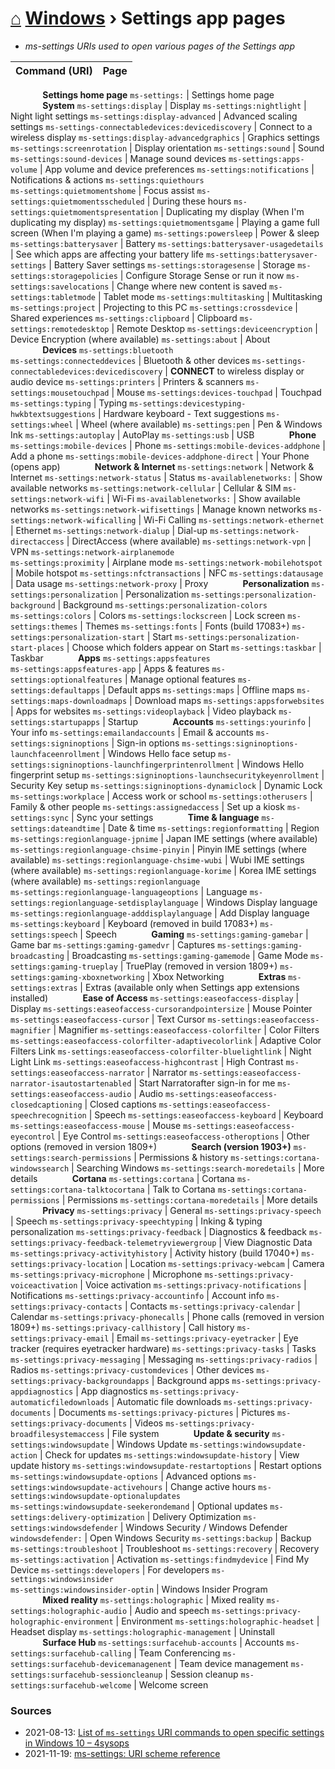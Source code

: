 # [⌂](../README.md) [Windows](../README.md#windows) › Settings app pages
- _ms-settings URIs used to open various pages of the Settings app_

Command (URI) | Page
:--- | :---
⠀⠀⠀⠀⠀**Settings home page**
`ms-settings:` | Settings home page
⠀⠀⠀⠀⠀**System**
`ms-settings:display` | Display
`ms-settings:nightlight` | Night light settings
`ms-settings:display-advanced` | Advanced scaling settings
`ms-settings-connectabledevices:devicediscovery` | Connect to a wireless display
`ms-settings:display-advancedgraphics` | Graphics settings
`ms-settings:screenrotation` | Display orientation
`ms-settings:sound` | Sound
`ms-settings:sound-devices` | Manage sound devices
`ms-settings:apps-volume` | App volume and device preferences
`ms-settings:notifications` | Notifications & actions
`ms-settings:quiethours` <br> `ms-settings:quietmomentshome` | Focus assist
`ms-settings:quietmomentsscheduled` | During these hours
`ms-settings:quietmomentspresentation` | Duplicating my display (When I'm duplicating my display)
`ms-settings:quietmomentsgame` | Playing a game full screen (When I'm playing a game)
`ms-settings:powersleep` | Power & sleep
`ms-settings:batterysaver` | Battery
`ms-settings:batterysaver-usagedetails` | See which apps are affecting your battery life
`ms-settings:batterysaver-settings` | Battery Saver settings
`ms-settings:storagesense` | Storage
`ms-settings:storagepolicies` | Configure Storage Sense or run it now
`ms-settings:savelocations` | Change where new content is saved
`ms-settings:tabletmode` | Tablet mode
`ms-settings:multitasking` | Multitasking
`ms-settings:project` | Projecting to this PC
`ms-settings:crossdevice` | Shared experiences
`ms-settings:clipboard` | Clipboard
`ms-settings:remotedesktop` | Remote Desktop
`ms-settings:deviceencryption` | Device Encryption (where available)
`ms-settings:about` | About
⠀⠀⠀⠀⠀**Devices**
`ms-settings:bluetooth` <br> `ms-settings:connecteddevices` | Bluetooth & other devices
`ms-settings-connectabledevices:devicediscovery` | **CONNECT** to wireless display or audio device
`ms-settings:printers` | Printers & scanners
`ms-settings:mousetouchpad` | Mouse
`ms-settings:devices-touchpad` | Touchpad
`ms-settings:typing` | Typing
`ms-settings:devicestyping-hwkbtextsuggestions` | Hardware keyboard - Text suggestions
`ms-settings:wheel` | Wheel (where available)
`ms-settings:pen` | Pen & Windows Ink
`ms-settings:autoplay` | AutoPlay
`ms-settings:usb` | USB
⠀⠀⠀⠀⠀**Phone**
`ms-settings:mobile-devices` | Phone
`ms-settings:mobile-devices-addphone` | Add a phone
`ms-settings:mobile-devices-addphone-direct` | Your Phone (opens app)
⠀⠀⠀⠀⠀**Network & Internet**
`ms-settings:network` | Network & Internet
`ms-settings:network-status` | Status
`ms-availablenetworks:` | Show available networks
`ms-settings:network-cellular` | Cellular & SIM
`ms-settings:network-wifi` | Wi-Fi
`ms-availablenetworks:` | Show available networks
`ms-settings:network-wifisettings` | Manage known networks
`ms-settings:network-wificalling` | Wi-Fi Calling
`ms-settings:network-ethernet` | Ethernet
`ms-settings:network-dialup` | Dial-up
`ms-settings:network-directaccess` | DirectAccess (where available)
`ms-settings:network-vpn` | VPN
`ms-settings:network-airplanemode` <br> `ms-settings:proximity` | Airplane mode
`ms-settings:network-mobilehotspot` | Mobile hotspot
`ms-settings:nfctransactions` | NFC
`ms-settings:datausage` | Data usage
`ms-settings:network-proxy` | Proxy
⠀⠀⠀⠀⠀**Personalization**
`ms-settings:personalization` | Personalization
`ms-settings:personalization-background` | Background
`ms-settings:personalization-colors` <br> `ms-settings:colors` | Colors
`ms-settings:lockscreen` | Lock screen
`ms-settings:themes` | Themes
`ms-settings:fonts` | Fonts (build 17083+)
`ms-settings:personalization-start` | Start
`ms-settings:personalization-start-places` | Choose which folders appear on Start
`ms-settings:taskbar` | Taskbar 
⠀⠀⠀⠀⠀**Apps**
`ms-settings:appsfeatures` <br> `ms-settings:appsfeatures-app` | Apps & features
`ms-settings:optionalfeatures` | Manage optional features
`ms-settings:defaultapps` | Default apps
`ms-settings:maps` | Offline maps
`ms-settings:maps-downloadmaps` | Download maps
`ms-settings:appsforwebsites` | Apps for websites
`ms-settings:videoplayback` | Video playback
`ms-settings:startupapps` | Startup
⠀⠀⠀⠀⠀**Accounts**
`ms-settings:yourinfo` | Your info
`ms-settings:emailandaccounts` | Email & accounts
`ms-settings:signinoptions` | Sign-in options
`ms-settings:signinoptions-launchfaceenrollment` | Windows Hello face setup
`ms-settings:signinoptions-launchfingerprintenrollment` | Windows Hello fingerprint setup
`ms-settings:signinoptions-launchsecuritykeyenrollment` | Security Key setup
`ms-settings:signinoptions-dynamiclock` | Dynamic Lock
`ms-settings:workplace` | Access work or school
`ms-settings:otherusers` | Family & other people
`ms-settings:assignedaccess` | Set up a kiosk
`ms-settings:sync` | Sync your settings
⠀⠀⠀⠀⠀**Time & language**
`ms-settings:dateandtime` | Date & time
`ms-settings:regionformatting` | Region
`ms-settings:regionlanguage-jpnime` | Japan IME settings (where available)
`ms-settings:regionlanguage-chsime-pinyin` | Pinyin IME settings (where available)
`ms-settings:regionlanguage-chsime-wubi` | Wubi IME settings (where available)
`ms-settings:regionlanguage-korime` | Korea IME settings (where available)
`ms-settings:regionlanguage` <br> `ms-settings:regionlanguage-languageoptions` | Language
`ms-settings:regionlanguage-setdisplaylanguage` | Windows Display language
`ms-settings:regionlanguage-adddisplaylanguage` | Add Display language
`ms-settings:keyboard` | Keyboard (removed in build 17083+)
`ms-settings:speech` | Speech
⠀⠀⠀⠀⠀**Gaming**
`ms-settings:gaming-gamebar` | Game bar
`ms-settings:gaming-gamedvr` | Captures
`ms-settings:gaming-broadcasting` | Broadcasting
`ms-settings:gaming-gamemode` | Game Mode
`ms-settings:gaming-trueplay` | TruePlay (removed in version 1809+)
`ms-settings:gaming-xboxnetworking` | Xbox Networking
⠀⠀⠀⠀⠀**Extras**
`ms-settings:extras` | Extras (available only when Settings app extensions installed)
⠀⠀⠀⠀⠀**Ease of Access**
`ms-settings:easeofaccess-display` | Display
`ms-settings:easeofaccess-cursorandpointersize` | Mouse Pointer
`ms-settings:easeofaccess-cursor` | Text Cursor
`ms-settings:easeofaccess-magnifier` | Magnifier
`ms-settings:easeofaccess-colorfilter` | Color Filters
`ms-settings:easeofaccess-colorfilter-adaptivecolorlink` | Adaptive Color Filters Link
`ms-settings:easeofaccess-colorfilter-bluelightlink` | Night Light Link
`ms-settings:easeofaccess-highcontrast` | High Contrast
`ms-settings:easeofaccess-narrator` | Narrator
`ms-settings:easeofaccess-narrator-isautostartenabled` | Start Narratorafter sign-in for me
`ms-settings:easeofaccess-audio` | Audio
`ms-settings:easeofaccess-closedcaptioning` | Closed captions
`ms-settings:easeofaccess-speechrecognition` | Speech
`ms-settings:easeofaccess-keyboard` | Keyboard
`ms-settings:easeofaccess-mouse` | Mouse
`ms-settings:easeofaccess-eyecontrol` | Eye Control
`ms-settings:easeofaccess-otheroptions` | Other options (removed in version 1809+)
⠀⠀⠀⠀⠀**Search (version 1903+)**
`ms-settings:search-permissions` | Permissions & history
`ms-settings:cortana-windowssearch` | Searching Windows
`ms-settings:search-moredetails` | More details
⠀⠀⠀⠀⠀**Cortana**
`ms-settings:cortana` | Cortana
`ms-settings:cortana-talktocortana` | Talk to Cortana
`ms-settings:cortana-permissions` | Permissions
`ms-settings:cortana-moredetails` | More details
⠀⠀⠀⠀⠀**Privacy**
`ms-settings:privacy` | General
`ms-settings:privacy-speech` | Speech
`ms-settings:privacy-speechtyping` | Inking & typing personalization
`ms-settings:privacy-feedback` | Diagnostics & feedback
`ms-settings:privacy-feedback-telemetryviewergroup` | View Diagnostic Data
`ms-settings:privacy-activityhistory` | Activity history (build 17040+)
`ms-settings:privacy-location` | Location
`ms-settings:privacy-webcam` | Camera
`ms-settings:privacy-microphone` | Microphone
`ms-settings:privacy-voiceactivation` | Voice activation
`ms-settings:privacy-notifications` | Notifications
`ms-settings:privacy-accountinfo` | Account info
`ms-settings:privacy-contacts` | Contacts
`ms-settings:privacy-calendar` | Calendar
`ms-settings:privacy-phonecalls` | Phone calls (removed in version 1809+)
`ms-settings:privacy-callhistory` | Call history
`ms-settings:privacy-email` | Email
`ms-settings:privacy-eyetracker` | Eye tracker (requires eyetracker hardware)
`ms-settings:privacy-tasks` | Tasks
`ms-settings:privacy-messaging` | Messaging
`ms-settings:privacy-radios` | Radios
`ms-settings:privacy-customdevices` | Other devices
`ms-settings:privacy-backgroundapps` | Background apps
`ms-settings:privacy-appdiagnostics` | App diagnostics
`ms-settings:privacy-automaticfiledownloads` | Automatic file downloads
`ms-settings:privacy-documents` | Documents
`ms-settings:privacy-pictures` | Pictures
`ms-settings:privacy-documents` | Videos
`ms-settings:privacy-broadfilesystemaccess` | File system
⠀⠀⠀⠀⠀**Update & security**
`ms-settings:windowsupdate` | Windows Update
`ms-settings:windowsupdate-action` | Check for updates
`ms-settings:windowsupdate-history` | View update history
`ms-settings:windowsupdate-restartoptions` | Restart options
`ms-settings:windowsupdate-options` | Advanced options
`ms-settings:windowsupdate-activehours` | Change active hours
`ms-settings:windowsupdate-optionalupdates`<br> `ms-settings:windowsupdate-seekerondemand` | Optional updates
`ms-settings:delivery-optimization` | Delivery Optimization
`ms-settings:windowsdefender` | Windows Security / Windows Defender
`windowsdefender:` | Open Windows Security
`ms-settings:backup` | Backup
`ms-settings:troubleshoot` | Troubleshoot
`ms-settings:recovery` | Recovery
`ms-settings:activation` | Activation
`ms-settings:findmydevice` | Find My Device
`ms-settings:developers` | For developers
`ms-settings:windowsinsider` <br> `ms-settings:windowsinsider-optin` | Windows Insider Program
⠀⠀⠀⠀⠀**Mixed reality**
`ms-settings:holographic` | Mixed reality
`ms-settings:holographic-audio` | Audio and speech
`ms-settings:privacy-holographic-environment` | Environment
`ms-settings:holographic-headset` | Headset display
`ms-settings:holographic-management` | Uninstall
⠀⠀⠀⠀⠀**Surface Hub**
`ms-settings:surfacehub-accounts` | Accounts
`ms-settings:surfacehub-calling` | Team Conferencing
`ms-settings:surfacehub-devicemanagenent` | Team device management
`ms-settings:surfacehub-sessioncleanup` | Session cleanup
`ms-settings:surfacehub-welcome` | Welcome screen

### Sources
- 2021-08-13: [List of `ms-settings` URI commands to open specific settings in Windows 10 – 4sysops](https://4sysops.com/wiki/list-of-ms-settings-uri-commands-to-open-specific-settings-in-windows-10/history/?revision=1555539)
- 2021-11-19: [ms-settings: URI scheme reference](https://docs.microsoft.com/en-us/windows/uwp/launch-resume/launch-settings-app#ms-settings-uri-scheme-reference)